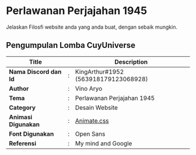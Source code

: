 # Perlawanan Perjajahan 1945

Jelaskan Filosfi website anda yang anda buat, dengan sebaik mungkin.

## Pengumpulan Lomba CuyUniverse 


| Title                   |   | Description                              |   
|-------------------------|---|------------------------------------------|
| **Nama Discord dan Id** | : | KingArthur#1952 (563918179123068928)     |
| **Author**              | : | Vino Aryo                                |
| **Tema**                | : | Perlawanan Perjajahan 1945               |
| **Category**            | : | Desain Website                           |
| **Animasi Digunakan**   | : | [Animate.css](https://animate.style/)|
| **Font Digunakan**      | : | Open Sans                                |
| **Referensi**           | : | My mind and Google                       |